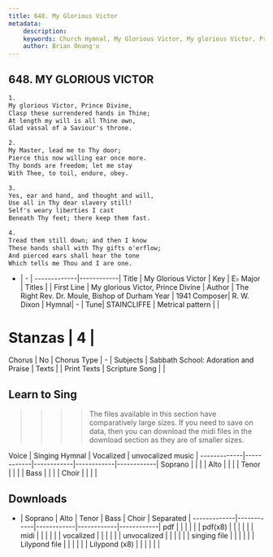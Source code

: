 ```yaml
---
title: 648. My Glorious Victor
metadata:
    description: 
    keywords: Church Hymnal, My Glorious Victor, My glorious Victor, Prince Divine, 
    author: Brian Onang'o
---
```



## 648. MY GLORIOUS VICTOR

```txt
1.
My glorious Victor, Prince Divine, 
Clasp these surrendered hands in Thine; 
At length my will is all Thine own, 
Glad vassal of a Saviour's throne. 

2.
My Master, lead me to Thy door; 
Pierce this now willing ear once more. 
Thy bonds are freedom; let me stay 
With Thee, to toil, endure, obey. 

3.
Yes, ear and hand, and thought and will, 
Use all in Thy dear slavery still! 
Self's weary liberties I cast 
Beneath Thy feet; there keep them fast. 

4.
Tread them still down; and then I know 
These hands shall with Thy gifts o'erflow; 
And pierced ears shall hear the tone 
Which tells me Thou and I are one.
```

- |   -  |
-------------|------------|
Title | My Glorious Victor |
Key | E♭ Major |
Titles |  |
First Line | My glorious Victor, Prince Divine |
Author | The Right Rev. Dr. Moule, Bishop of Durham
Year | 1941
Composer| R. W. Dixon |
Hymnal|  - |
Tune| STAINCLIFFE |
Metrical pattern | |
# Stanzas | 4 |
Chorus | No |
Chorus Type | - |
Subjects | Sabbath School: Adoration and Praise |
Texts |  |
Print Texts | 
Scripture Song |  |
  
## Learn to Sing

>>>> The files available in this section have comparatively large sizes. If you need to save on data, then you can download the midi files in the download section as they are of smaller sizes.

Voice |  Singing Hymnal | Vocalized | unvocalized music |
-------------|------------|------------|------------|------------|
Soprano | | | |
Alto | | | |
Tenor | | | |
Bass | | | |
Choir | | | |

## Downloads

- |  Soprano | Alto | Tenor | Bass | Choir | Separated |
-------------|------------|------------|------------|------------|
pdf | | | | | |
pdf(x8) | | | | | |
midi | | | | | |
vocalized | | | | | |
unvocalized | | | | | |
singing file | | | | | |
Lilypond file | | | | | |
Lilypond (x8) | | | | | |
  